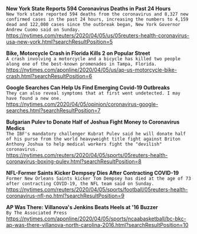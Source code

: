 **New York State Reports 594 Coronavirus Deaths in Past 24 Hours**\
`New York state reported 594 deaths from the coronavirus and 8,327 new confirmed cases in the past 24 hours, increasing the numbers to 4,159 dead and 122,000 cases since the outbreak began, New York Governor Andrew Cuomo said on Sunday.`\
https://nytimes.com/reuters/2020/04/05/us/05reuters-health-coronavirus-usa-new-york.html?searchResultPosition=5

**Bike, Motorcycle Crash in Florida Kills 2 on Popular Street**\
`A crash involving a motorcycle and a bicycle has killed two people along one of the best-known promenades in Tampa, Florida.`\
https://nytimes.com/aponline/2020/04/05/us/ap-us-motorcycle-bike-crash.html?searchResultPosition=6

**Google Searches Can Help Us Find Emerging Covid-19 Outbreaks**\
`They can also reveal symptoms that at first went undetected. I may have found a new one.`\
https://nytimes.com/2020/04/05/opinion/coronavirus-google-searches.html?searchResultPosition=7

**Bulgarian Pulev to Donate Half of Joshua Fight Money to Coronavirus Medics**\
`The IBF's mandatory challenger Kubrat Pulev said he will donate half of his purse from the world heavyweight title fight against Briton Anthony Joshua to help medical workers fight the "devilish" coronavirus.`\
https://nytimes.com/reuters/2020/04/05/sports/05reuters-health-coronavirus-boxing-pulev.html?searchResultPosition=8

**NFL-Former Saints Kicker Dempsey Dies After Contracting COVID-19**\
`Former New Orleans Saints kicker Tom Dempsey has died at the age of 73 after contracting COVID-19, the NFL team said on Sunday.`\
https://nytimes.com/reuters/2020/04/05/sports/football/05reuters-health-coronavirus-nfl-no.html?searchResultPosition=9

**AP Was There: Villanova's Jenkins Beats Heels at '16 Buzzer**\
`By The Associated Press`\
https://nytimes.com/aponline/2020/04/05/sports/ncaabasketball/bc-bkc-ap-was-there-villanova-north-carolina-2016.html?searchResultPosition=10

